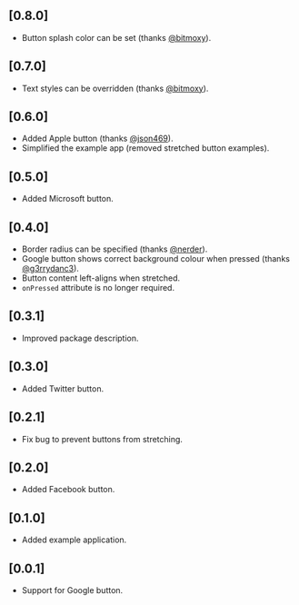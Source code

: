 ## [0.8.0]

* Button splash color can be set (thanks [@bitmoxy](https://github.com/bitmoxy)).

## [0.7.0]

* Text styles can be overridden (thanks [@bitmoxy](https://github.com/bitmoxy)).

## [0.6.0]

* Added Apple button (thanks [@json469](https://github.com/json469)).
* Simplified the example app (removed stretched button examples).

## [0.5.0]

* Added Microsoft button.

## [0.4.0]

* Border radius can be specified (thanks [@nerder](https://github.com/nerder)).
* Google button shows correct background colour when pressed (thanks [@g3rrydanc3](https://github.com/g3rrydanc3)).
* Button content left-aligns when stretched.
* `onPressed` attribute is no longer required.

## [0.3.1]

* Improved package description.

## [0.3.0]

* Added Twitter button.

## [0.2.1]

* Fix bug to prevent buttons from stretching.

## [0.2.0]

* Added Facebook button.

## [0.1.0]

* Added example application.

## [0.0.1]

* Support for Google button.
